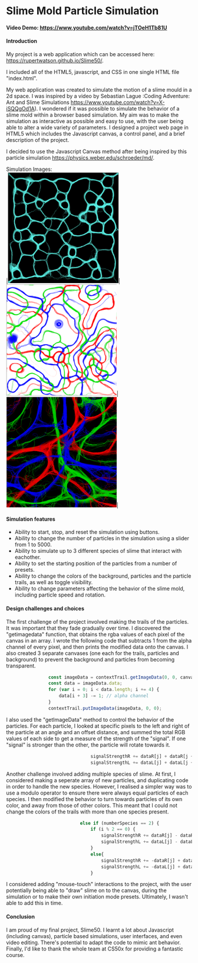 # Slime Mold Particle Simulation
#### Video Demo:  https://www.youtube.com/watch?v=jTOeH1Tb81U
#### Introduction
My project is a web application which can be accessed here: https://rupertwatson.github.io/Slime50/.

I included all of the HTML5, javascript, and CSS in one single HTML file "index.html".

My web application was created to simulate the motion of a slime mould in a 2d space. I was inspired by a video by Sebastian Lague :Coding Adventure: Ant and Slime Simulations https://www.youtube.com/watch?v=X-iSQQgOd1A). I wondered if it was possible to simulate the behavior of a slime mold within a browser based simulation. My aim was to make the simulation as interactive as possible and easy to use, with the user being able to alter a wide variety of parameters. I designed a project web page in HTML5 which includes the Javascript canvas, a control panel, and a brief description of the project.

I decided to use the Javascript Canvas method after being inspired by this particle simulation https://physics.weber.edu/schroeder/md/. 

Simulation Images: <br>
|<img src="/demo1.png" width="300">|<img src="/demo3.png" width="300">|<img src="/demo4.png" width="300">|

#### Simulation features
- Ability to start, stop, and reset the simulation using buttons.
- Ability to change the number of particles in the simulation using a slider from 1 to 5000.
- Ability to simulate up to 3 different species of slime that interact with eachother.
- Ability to set the starting position of the particles from a number of presets.
- Ability to change the colors of the background, particles and the particle trails, as well as toggle visibility.
- Ability to change parameters affecting the behavior of the slime mold, including particle speed and rotation.

#### Design challenges and choices
The first challenge of the project involved making the trails of the particles. It was important that they fade gradually over time. I discovered the "getimagedata" function, that obtains the rgba values of each pixel of the canvas in an array. I wrote the following code that subtracts 1 from the alpha channel of every pixel, and then prints the modified data onto the canvas. I also created 3 separate canvases (one each for the trails, particles and background) to prevent the background and particles from becoming transparent.

```javascript
                const imageData = contextTrail.getImageData(0, 0, canvas.width, canvas.height);
                const data = imageData.data;
                for (var i = 0; i < data.length; i += 4) {
                    data[i + 3] -= 1; // alpha channel
                }
                contextTrail.putImageData(imageData, 0, 0);
```
I also used the "getImageData" method to control the behavior of the particles. For each particle, I looked at specific pixels to the left and right of the particle at an angle and an offset distance, and summed the total RGB values of each side to get a measure of the strength of the "signal". If one "signal" is stronger than the other, the particle will rotate towards it.

```javascript
                                signalStrengthR += dataR[j] + dataR[j + 1] + dataR[j + 2] + dataR[j + 3];
                                signalStrengthL += dataL[j] + dataL[j + 1] + dataL[j + 2] + dataL[j + 3];
```

Another challenge involved adding multiple species of slime. At first, I considered making a seperate array of new particles, and duplicating code in order to handle the new species. However, I realised a simpler way was to use a modulo operator to ensure there were always equal particles of each species. I then modified the behavior to turn towards particles of its own color, and away from those of other colors. This meant that I could not change the colors of the trails with more than one species present.

```javascript
                            else if (numberSpecies == 2) {
                                if (i % 2 == 0) {
                                    signalStrengthR += dataR[j] - dataR[j + 1] + dataR[j + 2] + dataR[j + 3];
                                    signalStrengthL += dataL[j] - dataL[j + 1] + dataL[j + 2] + dataL[j + 3];
                                }
                                else{
                                    signalStrengthR += -dataR[j] + dataR[j + 1] + dataR[j + 2] + dataR[j + 3];
                                    signalStrengthL += -dataL[j] + dataL[j + 1] + dataL[j + 2] + dataL[j + 3];
                                }
```

I considered adding "mouse-touch" interactions to the project, with the user potentially being able to "draw" slime
on to the canvas, during the simulation or to make their own initiation mode presets. Ultimately, I wasn't able to add this in time.

#### Conclusion
I am proud of my final project, Slime50. I learnt a lot about Javascript (including canvas), particle based simulations, user interfaces, and even video editing. There's potential to adapt the code to mimic ant behavior. Finally, I'd like to thank the whole team at CS50x for providing a fantastic course.



